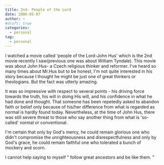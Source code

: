 ```yaml
---
title: 2nd- People of the Lord
date: 2006-05-07
author: ~
#draft: true
categories:
  - personal
tag:
  - personal
---
```




I watched a movie called 'people of the Lord-John Hus' which is the 2nd movie recently I saw(previous one was about William Tyndale). This movie was about John Hus- a Czech  religious thinker and reformer. I've heard so many times about Mr.Hus but to be honest, I'm not quite interested in his story because I thought he might be just one of great thinkers or theologians. But the fact was utterly amazing. 

It was so impressive with respect to several points - his driving force towards the truth, his will in doing His will, and his confidence in what he had done and thought.  That someone has been repetedly asked to abandon faith or belief only because of his/her difference from what is regarded as normal is hardly found today. Nevertheless, at the time of John Hus, there was still severe threat to those who say another thing from what is 'so-called' normal or conventional.

I'm certain that only by God's mercy, he could remain glorious one who didn't compromise the unrighteousness and disrespectfulness and only by God's grace, he could remain faithful one who tolerated a bunch of mockery and scorn.

I cannot help saying to myself " follow great ancestors and be like them. "


 






